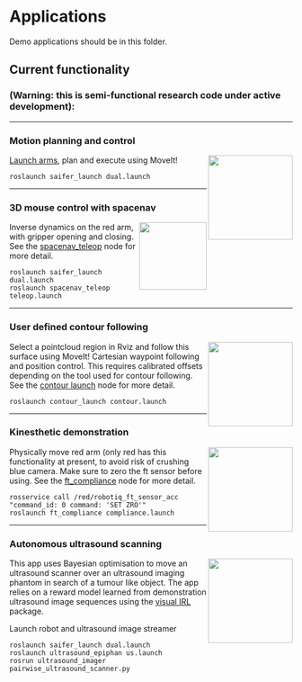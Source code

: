 # Applications

Demo applications should be in this folder.

## Current functionality 
### (Warning: this is semi-functional research code under active development):

___
### Motion planning and control

<img align="right" alt="" src="https://github.com/ipab-rad/saifer-surgery/blob/master/docs/images/arms.gif" width="150" /> [Launch arms](https://github.com/ipab-rad/saifer-surgery/tree/master/src/saif_ui/saifer_launch), plan and execute using MoveIt!
```
roslaunch saifer_launch dual.launch
```

___

### 3D mouse control with spacenav

<img align="right" alt="" src="http://wiki.ros.org/spacenav_node?action=AttachFile&do=get&target=spacenav.png" width="120" /> Inverse dynamics on the red arm, with gripper opening and closing. See the [spacenav_teleop](./src/saif_control/spacenav_teleop) node for more detail.
```
roslaunch saifer_launch dual.launch
roslaunch spacenav_teleop teleop.launch
```

___
### User defined contour following

<img align="right" alt="" src="https://github.com/ipab-rad/saifer-surgery/blob/master/src/saif_ui/contour_launch/ims/surface.gif" width="150" /> Select a pointcloud region in Rviz and follow this surface using MoveIt! Cartesian waypoint following and position control. This requires calibrated offsets depending on the tool used for contour following. See the [contour launch](./src/saif_ui/contour_launch) node for more detail.
```
roslaunch contour_launch contour.launch
```


___
### Kinesthetic demonstration

<img align="right" alt="" src="https://github.com/ipab-rad/saifer-surgery/blob/master/src/saif_control/ft_compliance/ims/demo.gif" width="150" />Physically move red arm (only red has this functionality at present, to avoid risk of crushing blue camera. Make sure to zero the ft sensor before using. See the [ft_compliance](./src/saif_control/ft_compliance) node for more detail.
```
rosservice call /red/robotiq_ft_sensor_acc "command_id: 0 command: 'SET ZRO'"
roslaunch ft_compliance compliance.launch
```

___
### Autonomous ultrasound scanning

<img align="right" alt="" src="https://github.com/ipab-rad/saifer-surgery/blob/master/docs/images/scan.gif" width="150"/>This app uses Bayesian optimisation to move an ultrasound scanner over an ultrasound imaging phantom in search of a tumour like object. The app relies on a reward model learned from demonstration ultrasound image sequences using the [visual IRL](https://github.com/ipab-rad/saifer-surgery/tree/irl/src/saif_learning/visual_irl) package. 

Launch robot and ultrasound image streamer
```
roslaunch saifer_launch dual.launch
roslaunch ultrasound_epiphan us.launch
rosrun ultrasound_imager pairwise_ultrasound_scanner.py
```
